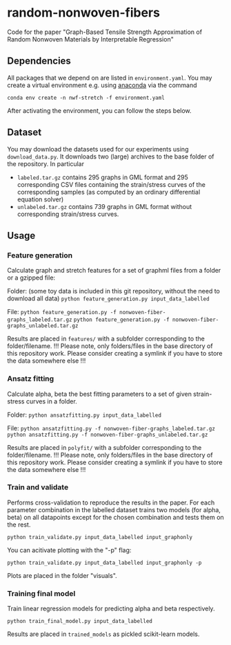 # random-nonwoven-fibers
Code for the paper "Graph-Based Tensile Strength Approximation of Random Nonwoven Materials by Interpretable Regression"


## Dependencies
All packages that we depend on are listed in ```environment.yaml```. 
You may create a virtual environment e.g. using [anaconda](https://anaconda.org) via the command

```conda env create -n nwf-stretch -f environment.yaml```

After activating the environment, you can follow the steps below.

## Dataset
You may download the datasets used for our experiments using ```download_data.py```. 
It downloads two (large) archives to the base folder of the repository.
In particular
- ```labeled.tar.gz``` contains 295 graphs in GML format and 295 corresponding CSV files containing the strain/stress curves of the corresponding samples (as computed by an ordinary differential equation solver) 
- ```unlabeled.tar.gz``` contains 739 graphs in GML format without corresponding strain/stress curves.

## Usage
### Feature generation
Calculate graph and stretch features for a set of graphml files from a folder or a gzipped file:

Folder: (some toy data is included in this git repository, without the need to download all data)
```python feature_generation.py input_data_labelled```

File:
```python feature_generation.py -f nonwoven-fiber-graphs_labeled.tar.gz```
```python feature_generation.py -f nonwoven-fiber-graphs_unlabeled.tar.gz```


Results are placed in ```features/``` with a subfolder corresponding to the folder/filename. 
!!! Please note, only folders/files in the base directory of this repository work. Please consider creating a symlink if you have to store the data somewhere else !!! 

### Ansatz fitting
Calculate alpha, beta the best fitting parameters to a set of given strain-stress curves in a folder.

Folder:
```python ansatzfitting.py input_data_labelled```

File:
```python ansatzfitting.py -f nonwoven-fiber-graphs_labeled.tar.gz```
```python ansatzfitting.py -f nonwoven-fiber-graphs_unlabeled.tar.gz```

Results are placed in ```polyfit/``` with a subfolder corresponding to the folder/filename. 
!!! Please note, only folders/files in the base directory of this repository work. Please consider creating a symlink if you have to store the data somewhere else !!! 

### Train and validate

Performs cross-validation to reproduce the results in the paper. For each parameter combination in the labelled dataset trains two models (for alpha, beta) on all datapoints except for the chosen combination and tests them on the rest.

```python train_validate.py input_data_labelled input_graphonly```

You can acitivate plotting with the "-p" flag:

```python train_validate.py input_data_labelled input_graphonly -p```

Plots are placed in the folder "visuals".

### Training final model

Train linear regression models for predicting alpha and beta respectively.

```python train_final_model.py input_data_labelled``` 

Results are placed in ```trained_models``` as pickled scikit-learn models.